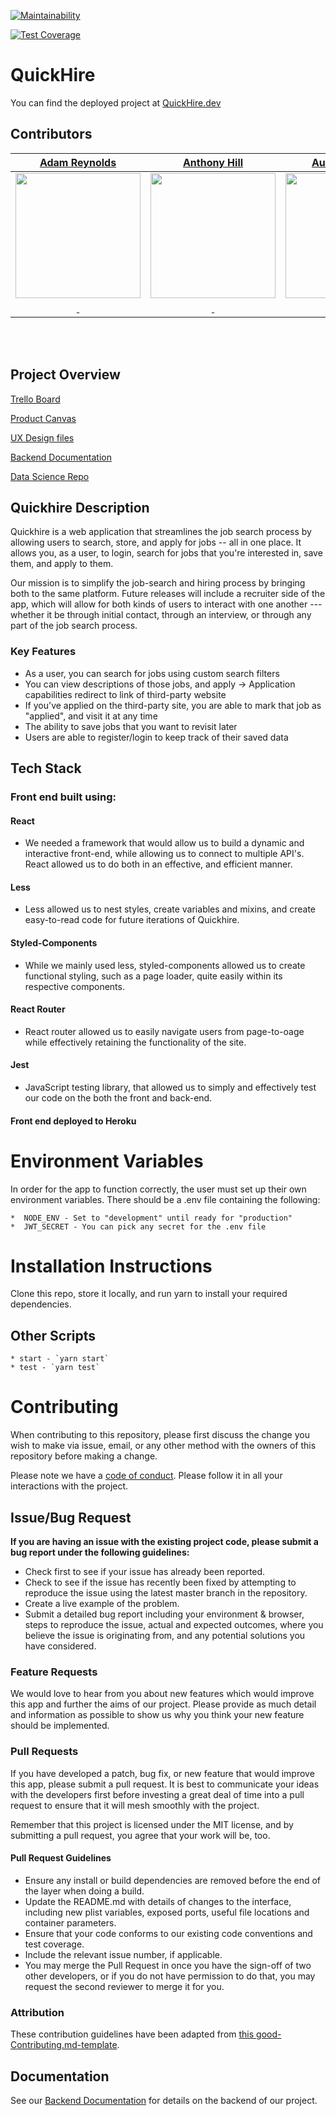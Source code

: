 [![Maintainability](https://api.codeclimate.com/v1/badges/dc6f8a667c4203e01e0e/maintainability)](https://codeclimate.com/github/Lambda-School-Labs/Job-Funnel-fe/maintainability)

[![Test Coverage](https://api.codeclimate.com/v1/badges/dc6f8a667c4203e01e0e/test_coverage)](https://codeclimate.com/github/Lambda-School-Labs/Job-Funnel-fe/test_coverage)

# QuickHire

You can find the deployed project at [QuickHire.dev](https://quickhire.dev)

## Contributors

|[Adam Reynolds](https://github.com/A-Lawrence-Reynolds)                                                                                     |[Anthony Hill](https://github.com/hillan1152)                                                                                              |[Austin Hadden](https://github.com/AustinHadden)                                                                                          |[Billy Baney](https://github.com/bbaney)                                                                                                 |[Mauricio Degregori](https://github.com/mdegregori1)                                                                                     |[Jordan Miller](https://github.com/jordanjmiller)|
| :-----------------------------------------------------------------------------------------------------------: | :-----------------------------------------------------------------------------------------------------------: | :-----------------------------------------------------------------------------------------------------------: | :-----------------------------------------------------------------------------------------------------------: | :-----------------------------------------------------------------------------------------------------------: |:-----------------------------------------------------------------------------------------------------------: |
|[<img src="https://avatars2.githubusercontent.com/u/51489495?s=460&v=4" width = "200" />](https://github.com/A-Lawrence-Reynolds)           |[<img src="https://avatars3.githubusercontent.com/u/49995770?s=460&v=4" width = "200" />](https://github.com/hillan1152)                    |[<img src="https://avatars2.githubusercontent.com/u/11279291?s=460&v=4" width = "200" />](https://github.com/AustinHadden)                  |[<img src="https://avatars1.githubusercontent.com/u/48811486?s=460&v=4" width = "200" />](https://github.com/bbaney)                        |[<img src="https://avatars1.githubusercontent.com/u/50679293?s=460&v=4" width = "200" />](https://github.com/mdegregori1)                   |[<img src="https://avatars0.githubusercontent.com/u/54548961?s=460&v=4" width = "200" />](https://github.com/jordanjmiller)|
|[<img src="https://github.com/favicon.ico" width="15"> ](https://github.com/A-Lawrence-Reynolds)[<img src="https://static.licdn.com/sc/h/al2o9zrvru7aqj8e1x2rzsrca" width="15">](https://www.linkedin.com/in/reynolds-adam/)                                                           |[<img src="https://github.com/favicon.ico" width="15"> ](https://github.com/hillan1152)[<img src="https://static.licdn.com/sc/h/al2o9zrvru7aqj8e1x2rzsrca" width="15">](https://www.linkedin.com/in/anthony-hill02/)                                                          |[<img src="https://github.com/favicon.ico" width="15"> ](https://github.com/AustinHadden)[<img src="https://static.licdn.com/sc/h/al2o9zrvru7aqj8e1x2rzsrca" width="15">](https://www.linkedin.com/in/austin-hadden-b077a9194/)                                                 |[<img src="https://github.com/favicon.ico" width="15"> ](https://github.com/bbaney)[<img src="https://static.licdn.com/sc/h/al2o9zrvru7aqj8e1x2rzsrca" width="15">](https://www.linkedin.com/in/billy-baney-908a63172/)                                                   |[<img src="https://github.com/favicon.ico" width="15"> ](https://github.com/mdegregori1)[<img src="https://static.licdn.com/sc/h/al2o9zrvru7aqj8e1x2rzsrca" width="15">](https://www.linkedin.com/in/mauricio-degregori/)                                                      |[<img src="https://github.com/favicon.ico" width="15"> ](https://github.com/jordanjmiller)[<img src="https://static.licdn.com/sc/h/al2o9zrvru7aqj8e1x2rzsrca" width="15">](https://www.linkedin.com/in/jordan-miller-3b04a5183/) |
<br>
<br>


## Project Overview

[Trello Board](https://trello.com/b/dorhqi4o/job-funnel)

[Product Canvas](https://www.notion.so/Job-Funnel-20ba287fac1c403c92a8ebb8766821a0)

[UX Design files](https://www.figma.com/file/zljtkyosMyzAa1UMpcAIEd/Quick-Hire-Judy?node-id=263%3A2)

[Backend Documentation](https://github.com/Lambda-School-Labs/Job-Funnel-be)

[Data Science Repo](https://github.com/Lambda-School-Labs/Job-Funnel-ds-API)

## Quickhire Description

Quickhire is a web application that streamlines the job search process by allowing users to search, store, and apply for jobs -- all in one place. It allows you, as a user, to login, search for jobs that you're interested in, save them, and apply to them. 

Our mission is to simplify the job-search and hiring process by bringing both to the same platform. Future releases will include a recruiter side of the app, which will allow for both kinds of users to interact with one another --- whether it be through initial contact, through an interview, or through any part of the job search process. 


### Key Features

-    As a user, you can search for jobs using custom search filters
-    You can view descriptions of those jobs, and apply -> Application capabilities redirect to link of third-party website
-    If you've applied on the third-party site, you are able to mark that job as "applied", and visit it at any time
-    The ability to save jobs that you want to revisit later
-    Users are able to register/login to keep track of their saved data

## Tech Stack

### Front end built using:

#### React 

- We needed a framework that would allow us to build a dynamic and interactive front-end, while allowing us to connect to multiple API's. React allowed us to do both in an effective, and efficient manner. 

#### Less

- Less allowed us to nest styles, create variables and mixins, and create easy-to-read code for future iterations of Quickhire. 

#### Styled-Components

- While we mainly used less, styled-components allowed us to create functional styling, such as a page loader, quite easily within its respective components. 

#### React Router

- React router allowed us to easily navigate users from page-to-oage while effectively retaining the functionality of the site.  

#### Jest 
- JavaScript testing library, that allowed us to simply and effectively test our code on the both the front and back-end. 

#### Front end deployed to Heroku


# Environment Variables

In order for the app to function correctly, the user must set up their own environment variables. There should be a .env file containing the following:

    *  NODE_ENV - Set to "development" until ready for "production"
    *  JWT_SECRET - You can pick any secret for the .env file

# Installation Instructions

Clone this repo, store it locally, and run yarn to install your required dependencies.

## Other Scripts
 ```
* start - `yarn start`
* test - `yarn test`
```

# Contributing

When contributing to this repository, please first discuss the change you wish to make via issue, email, or any other method with the owners of this repository before making a change.

Please note we have a [code of conduct](./CODE_OF_CONDUCT.md). Please follow it in all your interactions with the project.

## Issue/Bug Request
   
 **If you are having an issue with the existing project code, please submit a bug report under the following guidelines:**
 - Check first to see if your issue has already been reported.
 - Check to see if the issue has recently been fixed by attempting to reproduce the issue using the latest master branch in the repository.
 - Create a live example of the problem.
 - Submit a detailed bug report including your environment & browser, steps to reproduce the issue, actual and expected outcomes,  where you believe the issue is originating from, and any potential solutions you have considered.

### Feature Requests

We would love to hear from you about new features which would improve this app and further the aims of our project. Please provide as much detail and information as possible to show us why you think your new feature should be implemented.

### Pull Requests

If you have developed a patch, bug fix, or new feature that would improve this app, please submit a pull request. It is best to communicate your ideas with the developers first before investing a great deal of time into a pull request to ensure that it will mesh smoothly with the project.

Remember that this project is licensed under the MIT license, and by submitting a pull request, you agree that your work will be, too.

#### Pull Request Guidelines

- Ensure any install or build dependencies are removed before the end of the layer when doing a build.
- Update the README.md with details of changes to the interface, including new plist variables, exposed ports, useful file locations and container parameters.
- Ensure that your code conforms to our existing code conventions and test coverage.
- Include the relevant issue number, if applicable.
- You may merge the Pull Request in once you have the sign-off of two other developers, or if you do not have permission to do that, you may request the second reviewer to merge it for you.

### Attribution

These contribution guidelines have been adapted from [this good-Contributing.md-template](https://gist.github.com/PurpleBooth/b24679402957c63ec426).

## Documentation

See our [Backend Documentation](https://github.com/Lambda-School-Labs/Job-Funnel-be) for details on the backend of our project.